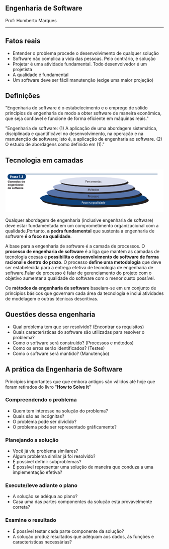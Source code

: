 ## Engenharia de Software

Prof: Humberto Marques

----

## Fatos reais
- Entender o problema procede o desenvolvimento de qualquer solução
- Software não complica a vida das pessoas. Pelo contrário, é solução
- Projetar é uma atividade fundamental. Todo desenvolvedor é um projetista
- A qualidade é fundamental
- Um software deve ser fácil manutenção (exige uma maior projeção)

## Definições

"Engenharia de software é o estabelecimento e o emprego de sólido princípios de engenharia de modo a obter software de maneira econômica, que seja confiável e funcione de forma eficiente em máquinas reais."

"Engenharia de software: (1) A aplicação de uma abordagem sistemática, disciplinada e quantificável no desenvolvimento, na operação e na manutenção de software; isto é, a aplicação de engenharia ao software. (2) O estudo de abordagens como definido em (1)."

## Tecnologia em camadas

![Camadas da engenharia de software](../../assets/camadas_engenharia_de_software.png)

Qualquer abordagem de engenharia (inclusive engenharia de software) deve estar fundamentada em um comprometimento organizacional com a qualidade.Portanto, **a pedra fundamental** que sustenta a engenharia de software **é o foco na qualidade**.

A base para a engenharia de software é a camada de processos. O **processo de engenharia de software** é a liga que mantém as camadas de tecnologia coesas e **possibilita o desenvolvimento de software de forma racional e dentro do prazo**. O processo **define uma metodologia** que deve ser estabelecida para a entrega efetiva de tecnologia de engenharia de software.Falar de processo é falar de gerenciamento do projeto com o objetivo aumentar a qualidade do software com o menor custo possível.

Os **métodos da engenharia de software** baseiam-se em um conjunto de princípios básicos que governam cada área da tecnologia e inclui atividades de modelagem e outras técnicas descritivas.

## Questões dessa engenharia
- Qual problema tem que ser resolvido? (Encontrar os requisitos)
- Quais características do software são utilizadas para resolver o problema?
- Como o software será construído? (Processos e métodos)
- Como os erros serão identificados? (Testes)
- Como o software será mantido? (Manutenção)

## A prática da Engenharia de Software

Princípios importantes que que embora antigos são válidos até hoje que foram retirados do livro "**How to Solve it**"

### Compreendendo o problema
- Quem tem interesse na solução do problema?
- Quais são as incógnitas?
- O problema pode ser dividído?
- O problema pode ser representado gráficamente? 

### Planejando a solução
- Você já viu problema similares?
- Algum problema similar já foi resolvido?
- É possível definir subproblemas?
- É possível representar uma solução de maneira que conduza a uma implementação efetiva?

### Execute/leve adiante o plano
- A solução se adéqua ao plano?
- Casa uma das partes componentes da solução esta provavelmente correta?

### Examine o resultado
- É possível testar cada parte componente da solução?
- A solução produz resultados que adéquam aos dados, ás funções e características necessárias?